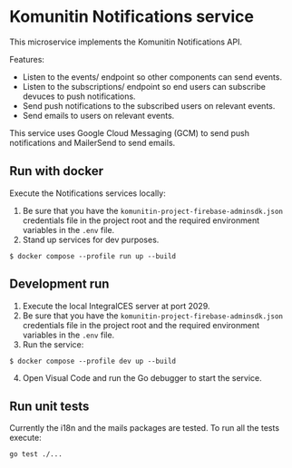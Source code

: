 #  Komunitin Notifications service
This microservice implements the Komunitin Notifications API.

Features:
 - Listen to the events/ endpoint so other components can send events.
 - Listen to the subscriptions/ endpoint so end users can subscribe devuces to push notifications.
 - Send push notifications to the subscribed users on relevant events.
 - Send emails to users on relevant events.

This service uses Google Cloud Messaging (GCM) to send push notifications and MailerSend to send emails.

## Run with docker
Execute the Notifications services locally:
1. Be sure that you have the `komunitin-project-firebase-adminsdk.json` credentials file in the project root and the required environment variables in the `.env` file.
2. Stand up services for dev purposes.
```
$ docker compose --profile run up --build
```

## Development run
1. Execute the local IntegralCES server at port 2029.
2. Be sure that you have the `komunitin-project-firebase-adminsdk.json` credentials file in the project root and the required environment variables in the `.env` file.
3. Run the service:
```
$ docker compose --profile dev up --build
```
4. Open Visual Code and run the Go debugger to start the service.

## Run unit tests
Currently the i18n and the mails packages are tested. To run all the tests execute:
```
go test ./...
```
